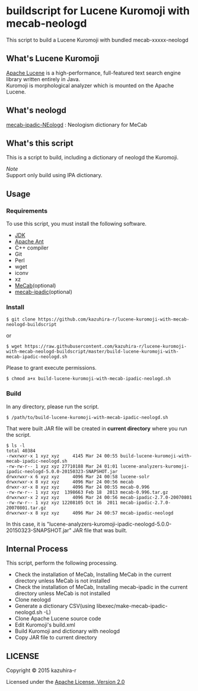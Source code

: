 # buildscript for Lucene Kuromoji with mecab-neologd
This script to build a Lucene Kuromoji with bundled mecab-xxxxx-neologd

## What's Lucene Kuromoji
[Apache Lucene](http://lucene.apache.org/core/) is a high-performance, full-featured text search engine library written entirely in Java.  
Kuromoji is morphological analyzer which is mounted on the Apache Lucene.

## What's neologd
[mecab-ipadic-NEologd](https://github.com/neologd/mecab-ipadic-neologd) : Neologism dictionary for MeCab

## What's this script
This is a script to build, including a dictionary of neologd the Kuromoji.

*Note*  
Support only build using IPA dictionary.

## Usage
### Requirements
To use this script, you must install the following software.

* [JDK](http://www.oracle.com/technetwork/java/javase/downloads/index.html)
* [Apache Ant](http://ant.apache.org/)
* C++ compiler
* Git
* Perl
* wget
* iconv
* xz
* [MeCab](http://mecab.googlecode.com/svn/trunk/mecab/doc/index.html)(optional)
* [mecab-ipadic](http://mecab.googlecode.com/svn/trunk/mecab/doc/index.html)(optional)

### Install
```shellscript
$ git clone https://github.com/kazuhira-r/lucene-kuromoji-with-mecab-neologd-buildscript
```
or
```shellscript
$ wget https://raw.githubusercontent.com/kazuhira-r/lucene-kuromoji-with-mecab-neologd-buildscript/master/build-lucene-kuromoji-with-mecab-ipadic-neologd.sh
```

Please to grant execute permissions.
```shellscript
$ chmod a+x build-lucene-kuromoji-with-mecab-ipadic-neologd.sh
```

### Build
In any directory, please run the script.
```shellscript
$ /path/to/build-lucene-kuromoji-with-mecab-ipadic-neologd.sh
```

That were built JAR file will be created in **current directory** where you run the script.

```shellscript
$ ls -l
total 40384
-rwxrwxr-x 1 xyz xyz     4145 Mar 24 00:55 build-lucene-kuromoji-with-mecab-ipadic-neologd.sh
-rw-rw-r-- 1 xyz xyz 27710188 Mar 24 01:01 lucene-analyzers-kuromoji-ipadic-neologd-5.0.0-20150323-SNAPSHOT.jar
drwxrwxr-x 6 xyz xyz     4096 Mar 24 00:58 lucene-solr
drwxrwxr-x 8 xyz xyz     4096 Mar 24 00:56 mecab
drwxr-xr-x 8 xyz xyz     4096 Mar 24 00:55 mecab-0.996
-rw-rw-r-- 1 xyz xyz  1398663 Feb 18  2013 mecab-0.996.tar.gz
drwxrwxr-x 2 xyz xyz     4096 Mar 24 00:56 mecab-ipadic-2.7.0-20070801
-rw-rw-r-- 1 xyz xyz 12208105 Oct 16  2011 mecab-ipadic-2.7.0-20070801.tar.gz
drwxrwxr-x 8 xyz xyz     4096 Mar 24 00:57 mecab-ipadic-neologd
`````

In this case, it is "lucene-analyzers-kuromoji-ipadic-neologd-5.0.0-20150323-SNAPSHOT.jar" JAR file that was built.

## Internal Process
This script, perform the following processing.

* Check the installation of MeCab, Installing MeCab in the current directory unless MeCab is not installed
* Check the installation of MeCab, Installing mecab-ipadic in the current directory unless MeCab is not installed
* Clone neologd
* Generate a dictionary CSV(using libexec/make-mecab-ipadic-neologd.sh -L)
* Clone Apache Lucene source code
* Edit Kuromoji's build.xml
* Build Kuromoji and dictionary with neologd
* Copy JAR file to current directory

## LICENSE
Copyright &copy; 2015 kazuhira-r


Licensed under the [Apache License, Version 2.0][Apache]
 
[Apache]: http://www.apache.org/licenses/LICENSE-2.0
